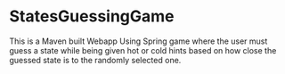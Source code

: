# StatesGuessingGame
This is a Maven built Webapp Using Spring game where the user must guess a state while being given hot or cold hints based on how close the guessed state is to the randomly selected one. 
